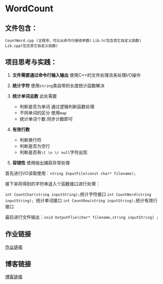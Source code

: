 # WordCount

## 文件包含：

`CountWord.cpp (主程序，可以从命令行接收参数)`
    `Lib.h(包含其它自定义函数)`
    `Lib.cpp(包含其它自定义函数)`

## 项目思考与实践：

1. **文件需要通过命令行输入输出** 使用C++的文件处理流来处理I/O操作
2. **统计字符** 使用`string`类自带的长度统计函数解决
3. **统计单词总数** 此处需要

   - 判断是否为单词 通过逻辑判断函数处理
   - 不同单词的区分 使用`map`
   - 统计单词个数 同步计数即可
4. **有效行数**

   -  判断换行符
   -  判断是否为空行
   -  判断是否有`\t \n \r null`字符出现
5. **容错性**  使用抛出捕获异常处理



首先进行I/O读取使用：`string InputFile(const char* filename);`

接下来将得到的字符串送入个函数接口进行处理：

`int CountChar(string inputString);`统计字符接口
`int CountWord(string inputString); `统计单词接口
`int CountRow(string inputString);`统计有效行接口

最后进行文件输出：`void OutputFlie(char* filename,string inputString) ;`

## 作业链接

[作业链接](https://edu.cnblogs.com/campus/fzu/FZUSESPR21/homework/11672)

## 博客链接 

[博客链接](https://www.cnblogs.com/yangzishen/)


